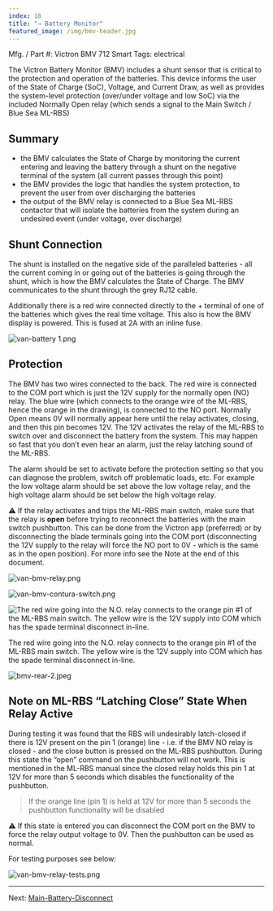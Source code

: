 ```yaml
---
index: 18
title: "→ Battery Monitor"
featured_image: /img/bmv-header.jpg
---
```


Mfg. / Part #: Victron BMV 712 Smart
Tags: electrical

The Victron Battery Monitor (BMV) includes a shunt sensor that is critical to the protection and operation of the batteries. This device informs the user of the State of Charge (SoC), Voltage, and Current Draw, as well as provides the system-level protection (over/under voltage and low SoC) via the included Normally Open relay (which sends a signal to the Main Switch / Blue Sea ML-RBS)

## Summary
- the BMV calculates the State of Charge by monitoring the current entering and leaving the battery through a shunt on the negative terminal of the system (all current passes through this point)
- the BMV provides the logic that handles the system protection, to prevent the user from over discharging the batteries
- the output of the BMV relay is connected to a Blue Sea ML-RBS contactor that will isolate the batteries from the system during an undesired event (under voltage, over discharge)

## Shunt Connection

The shunt is installed on the negative side of the paralleled batteries - all the current coming in or going out of the batteries is going through the shunt, which is how the BMV calculates the State of Charge. The BMV communicates to the shunt through the grey RJ12 cable.

Additionally there is a red wire connected directly to the + terminal of one of the batteries which gives the real time voltage. This also is how the BMV display is powered. This is fused at 2A with an inline fuse. 

![van-battery 1.png](img/van-battery%201.png)

## Protection

The BMV has two wires connected to the back. The red wire is connected to the COM port which is just the 12V supply for the normally open (NO) relay. The blue wire (which connects to the orange wire of the ML-RBS, hence the orange in the drawing), is connected to the NO port. Normally Open means 0V will normally appear here until the relay activates, closing, and then this pin becomes 12V. The 12V activates the relay of the ML-RBS to switch over and disconnect the battery from the system. This may happen so fast that you don’t even hear an alarm, just the relay latching sound of the ML-RBS.

The alarm should be set to activate before the protection setting so that you can diagnose the problem, switch off problematic loads, etc. For example the low voltage alarm should be set above the low voltage relay, and the high voltage alarm should be set below the high voltage relay. 

⚠️ If the relay activates and trips the ML-RBS main switch, make sure that the relay is **open** before trying to reconnect the batteries with the main switch pushbutton. This can be done from the Victron app (preferred) or by disconnecting the blade terminals going into the COM port (disconnecting the 12V supply to the relay will force the NO port to 0V - which is the same as in the open position).  For more info see the Note at the end of this document.

![van-bmv-relay.png](img/van-bmv-relay.png)

![van-bmv-contura-switch.png](img/van-bmv-contura-switch.png)

![The red wire going into the N.O. relay connects to the orange pin #1 of the ML-RBS main switch. The yellow wire is the 12V supply into COM which has the spade terminal disconnect in-line.](img/bmv-rear.jpeg)

The red wire going into the N.O. relay connects to the orange pin #1 of the ML-RBS main switch. The yellow wire is the 12V supply into COM which has the spade terminal disconnect in-line.

![bmv-rear-2.jpeg](img/bmv-rear-2.jpeg)

## Note on ML-RBS “Latching Close” State When Relay Active

During testing it was found that the RBS will undesirably latch-closed if there is 12V present on the pin 1 (orange) line - i.e. if the BMV NO relay is closed - and the close button is pressed on the ML-RBS pushbutton. During this state the “open” command on the pushbutton will not work. This is mentioned in the ML-RBS manual since the closed relay holds this pin 1 at 12V for more than 5 seconds which disables the functionality of the pushbutton. 

> If the orange line (pin 1) is held at 12V for more than 5 seconds the pushbutton functionality will be disabled

⚠️ If this state is entered you can disconnect the COM port on the BMV to force the relay output voltage to 0V. Then the pushbutton can be used as normal.

For testing purposes see below: 

![van-bmv-relay-tests.png](img/van-bmv-relay-tests.png)

---

Next: [Main-Battery-Disconnect](Main-Battery-Disconnect.md)